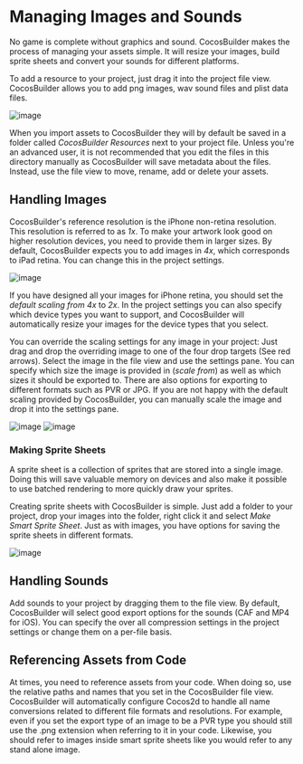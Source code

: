 # Managing Images and Sounds
No game is complete without graphics and sound. CocosBuilder makes the process of managing your assets simple. It will resize your images, build sprite sheets and convert your sounds for different platforms.

To add a resource to your project, just drag it into the project file view. CocosBuilder allows you to add png images, wav sound files and plist data files.

![image](res-1.png?raw=true)

When you import assets to CocosBuilder they will by default be saved in a folder called *CocosBuilder Resources* next to your project file. Unless you're an advanced user, it is not recommended that you edit the files in this directory manually as CocosBuilder will save metadata about the files. Instead, use the file view to move, rename, add or delete your assets.

## Handling Images
CocosBuilder's reference resolution is the iPhone non-retina resolution. This resolution is referred to as *1x*. To make your artwork look good on higher resolution devices, you need to provide them in larger sizes. By default, CocosBuilder expects you to add images in *4x*, which corresponds to iPad retina. You can change this in the project settings.

![image](res-2.png?raw=true)


If you have designed all your images for iPhone retina, you should set the *default scaling from 4x* to *2x*. In the project settings you can also specify which device types you want to support, and CocosBuilder will automatically resize your images for the device types that you select.

You can override the scaling settings for any image in your project: Just drag and drop the overriding image to one of the four drop targets (See red arrows). Select the image in the file view and use the settings pane. You can specify which size the image is provided in (*scale from*) as well as which sizes it should be exported to. There are also options for exporting to different formats such as PVR or JPG. If you are not happy with the default scaling provided by CocosBuilder, you can manually scale the image and drop it into the settings pane.

![image](res-3.png?raw=true)
![image](res-3-1.png?raw=true)

### Making Sprite Sheets
A sprite sheet is a collection of sprites that are stored into a single image. Doing this will save valuable memory on devices and also make it possible to use batched rendering to more quickly draw your sprites.

Creating sprite sheets with CocosBuilder is simple. Just add a folder to your project, drop your images into the folder, right click it and select *Make Smart Sprite Sheet*. Just as with images, you have options for saving the sprite sheets in different formats.

![image](res-4.png?raw=true)

## Handling Sounds
Add sounds to your project by dragging them to the file view. By default, CocosBuilder will select good export options for the sounds (CAF and MP4 for iOS). You can specify the over all compression settings in the project settings or change them on a per-file basis.

## Referencing Assets from Code
At times, you need to reference assets from your code. When doing so, use the relative paths and names that you set in the CocosBuilder file view. CocosBuilder will automatically configure Cocos2d to handle all name conversions related to different file formats and resolutions. For example, even if you set the export type of an image to be a PVR type you should still use the .png extension when referring to it in your code. Likewise, you should refer to images inside smart sprite sheets like you would refer to any stand alone image.